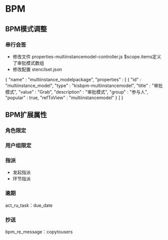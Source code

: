 # BPM
## BPM模式调整
### 串行会签
- 修改文件
properties-multiinstancemodel-controller.js 
$scope.items定义了审批模式数组
- 修改配置
stencilset.json

{
    "name" : "multiinstance_modelpackage",
    "properties" : [ {
      "id" : "multiinstance_model",
      "type" : "kisbpm-multiinstancemodel",
      "title" : "审批模式",
      "value" : "Grab",
      "description" : "审批模式",
      "group" : "参与人",
      "popular" : true,
      "refToView" : "multiinstancemodel"
    } ]
  }


## BPM扩展属性

### 角色限定 
### 用户组限定

### 指派
* 发起指派
* 环节指派
### 逾期
act_ru_task：due_date
### 抄送
bpm_re_message：copytousers


